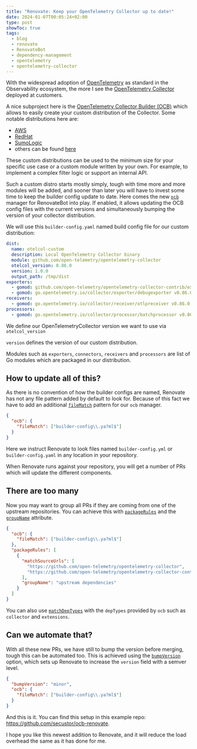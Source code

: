 ```yaml
---
title: "Renovate: Keep your OpenTelemetry Collector up to date!"
date: 2024-01-07T00:05:24+02:00
type: post
showToc: true
tags:
  - blog
  - renovate
  - RenovateBot
  - dependency-management
  - opentelemetry
  - opentelemetry-collector
---
```


With the widespread adoption of [OpenTelemetry](https://opentelemetry.io/) as standard in the Observability ecosystem,
the more I see the [OpenTelemetry Collector](https://github.com/open-telemetry/opentelemetry-collector/tree/main) deployed at customers.

A nice subproject here is the [OpenTelemetry Collector Builder (OCB)](https://github.com/open-telemetry/opentelemetry-collector/tree/main/cmd/builder)
which allows to easily create your custom distribution of the Collector.
Some notable distributions here are:

- [AWS](https://github.com/aws-observability/aws-otel-collector)
- [RedHat](https://github.com/os-observability/redhat-opentelemetry-collector)
- [SumoLogic](https://github.com/SumoLogic/sumologic-otel-collector)
- others can be found [here](https://github.com/open-telemetry/opentelemetry-collector-contrib/blob/main/distributions.yaml)

These custom distributions can be used to the minimum size for your specific use case or a custom module
written by your own.
For example, to implement a complex filter logic or support an internal API.

Such a custom distro starts mostly simply,
tough with time more and more modules will be added,
and sooner than later you will have to invest some time to keep the builder config update to date.
Here comes the new [`ocb`](https://docs.renovatebot.com/modules/manager/ocb/) manager for RenovateBot into play.
If enabled,
it allows updating the OCB config files with the current versions
and simultaneously bumping the version of your collector distribution.

We will use this `builder-config.yaml` named build config file for our custom distribution:

```yaml title="builder-config.yaml"
dist:
  name: otelcol-custom
  description: Local OpenTelemetry Collector binary
  module: github.com/open-telemetry/opentelemetry-collector
  otelcol_version: 0.86.0
  version: 1.0.0
  output_path: /tmp/dist
exporters:
  - gomod: github.com/open-telemetry/opentelemetry-collector-contrib/exporter/awss3exporter v0.86.0
  - gomod: go.opentelemetry.io/collector/exporter/debugexporter v0.86.0
receivers:
  - gomod: go.opentelemetry.io/collector/receiver/otlpreceiver v0.86.0
processors:
  - gomod: go.opentelemetry.io/collector/processor/batchprocessor v0.86.0
```

We define our OpenTelemetryCollector version we want to use via `otelcol_version`

`version` defines the version of our custom distribution.

Modules such as `exporters`,
`connectors`, `receivers` and `processors` are list of Go modules which are packaged in our distribution.

## How to update all of this?

As there is no convention of how the builder configs are named,
Renovate has not any file pattern added by default to look for.
Because of this fact we have to add an additional [`fileMatch`](https://docs.renovatebot.com/configuration-options/#filematch) pattern for our `ocb` manager.

```json title="renovate.json"
{
  "ocb": {
    "fileMatch": ["builder-config\\.ya?ml$"]
  }
}
```

Here we instruct Renovate
to look files named `builder-config.yml` or `builder-config.yaml` in any location in your repository.

When Renovate runs against your repository, you will get a number of PRs which will update the different components.

## There are too many

Now you may want to group all PRs if they are coming from one of the upstream repositories.
You can achieve this with [`packageRules`](https://docs.renovatebot.com/configuration-options/#packagerules) and
the [`groupName`](https://docs.renovatebot.com/configuration-options/#groupname) attribute.

```json title="renovate.json"
{
  "ocb": {
    "fileMatch": ["builder-config\\.ya?ml$"]
  },
  "packageRules": [
    {
      "matchSourceUrls": [
        "https://github.com/open-telemetry/opentelemetry-collector",
        "https://github.com/open-telemetry/opentelemetry-collector-contrib"
      ],
      "groupName": "upstream dependencies"
    }
  ]
}
```

You can also use [`matchDepTypes`](https://docs.renovatebot.com/configuration-options/#matchdeptypes)
with the `depTypes` provided by `ocb` such as `collector` and `extensions`.

## Can we automate that?

With all these new PRs, we have still to bump the version before merging, tough this can be automated too.
This is achieved using the [`bumpVersion`](https://docs.renovatebot.com/configuration-options/#bumpversion) option,
which sets up Renovate to increase the `version` field with a semver level.

```json title="renovate.json"
{
  "bumpVersion": "minor",
  "ocb": {
    "fileMatch": ["builder-config\\.ya?ml$"]
  }
}
```

And this is it.
You can find this setup in this example repo: <https://github.com/secustor/ocb-renovate>.

I hope you like this newest addition to Renovate, and it will reduce the load overhead the same as it has done for me.
